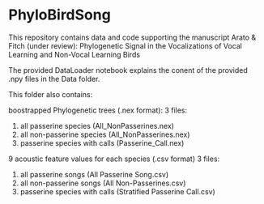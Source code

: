 # PhyloBirdSong

This repository contains data and code supporting the manuscript Arato & Fitch (under review): Phylogenetic Signal in the Vocalizations of 
Vocal Learning and Non-Vocal Learning Birds


The provided DataLoader notebook explains the conent of the provided .npy files in the Data folder.

This folder also contains:

boostrapped Phylogenetic trees (.nex format): 
3 files: 
1. all passerine species (All_NonPasserines.nex)
2. all non-passerine species (All_NonPasserines.nex)
3. passerine species with calls (Passerine_Call.nex)

9 acoustic feature values for each species  (.csv format)
3 files:
1. all passerine songs  (All Passerine Song.csv) 
2. all non-passerine songs (All Non-Passerines.csv)  
3. passerine species with calls (Stratified Passerine Call.csv)

